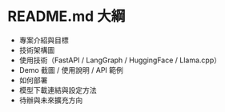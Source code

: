 # README.md 大綱

- 專案介紹與目標
- 技術架構圖
- 使用技術（FastAPI / LangGraph / HuggingFace / Llama.cpp）
- Demo 截圖 / 使用說明 / API 範例
- 如何部署
- 模型下載連結與設定方法
- 待辦與未來擴充方向
